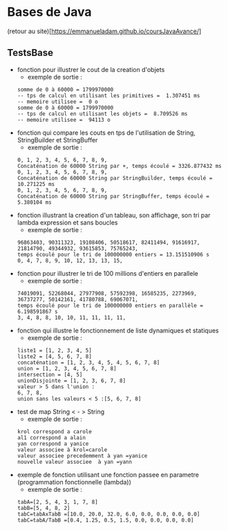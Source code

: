 <link rel="stylesheet" href="https://emmanueladam.github.io/coursJavaAvance/assets/css/style.css?v=6f3eba0a9955a9403a2ce350acdc3c060856e5e0" media="screen" type="text/css"></link>
<link rel="stylesheet" href="https://emmanueladam.github.io/coursJavaAvance/assets/css/print.css" media="print" type="text/css"></link>

# Bases de Java
(retour au site)[https://emmanueladam.github.io/coursJavaAvance/]

## TestsBase
- fonction pour illustrer le cout de la creation d'objets
  - exemple de sortie : 
  ```
  somme de 0 à 60000 = 1799970000
  -- tps de calcul en utilisant les primitives =  1.307451 ms
  -- memoire utilisee =  0 o
  somme de 0 à 60000 = 1799970000
  -- tps de calcul en utilisant les objets =  8.709526 ms
  -- memoire utilisee =  94113 o
- fonction qui compare les couts en tps de l'utilisation de String, StringBuilder et StringBuffer
  - exemple de sortie : 
  ```
  0, 1, 2, 3, 4, 5, 6, 7, 8, 9, 
  Concaténation de 60000 String par +, temps écoulé = 3326.877432 ms
  0, 1, 2, 3, 4, 5, 6, 7, 8, 9, 
  Concaténation de 60000 String par StringBuilder, temps écoulé = 10.271225 ms
  0, 1, 2, 3, 4, 5, 6, 7, 8, 9, 
  Concaténation de 60000 String par StringBuffer, temps écoulé = 5.380104 ms

- fonction illustrant la creation d'un tableau, son affichage, son tri par lambda expression et sans boucles
  - exemple de sortie :
  ```
  96863403, 90311323, 19108406, 50518617, 82411494, 91616917, 21814790, 49344932, 93615853, 75765243, 
  temps écoulé pour le tri de 100000000 entiers = 13.151510906 s
  0, 4, 7, 8, 9, 10, 12, 13, 13, 15, 
- fonction pour illustrer le tri de 100 millions d'entiers en parallele
  - exemple de sortie :
  ```
  74019091, 52268044, 27977908, 57592398, 16585235, 2273969, 36737277, 50142161, 41780788, 69067071, 
  temps écoulé pour le tri de 100000000 entiers en parallèle = 6.198591867 s
  3, 4, 8, 8, 10, 10, 11, 11, 11, 11, 
- fonction qui illustre le fonctionnement de liste dynamiques et statiques
  - exemple de sortie :
  ```
  liste1 = [1, 2, 3, 4, 5]
  liste2 = [4, 5, 6, 7, 8]
  concaténation = [1, 2, 3, 4, 5, 4, 5, 6, 7, 8]
  union = [1, 2, 3, 4, 5, 6, 7, 8]
  intersection = [4, 5]
  unionDisjointe = [1, 2, 3, 6, 7, 8]
  valeur > 5 dans l'union :
  6, 7, 8, 
  union sans les valeurs < 5 :[5, 6, 7, 8]
- test de map String < - > String
  - exemple de sortie :
  ```
  krol correspond a carole
  al1 correspond a alain
  yan correspond a yanice
  valeur associee à krol=carole
  valeur associee precedemment à yan =yanice
  nouvelle valeur associee  à yan =yann
- exemple de fonction utilisant une fonction passee en parametre (programmation fonctionnelle (lambda))
  - exemple de sortie :
  ```
  tabA=[2, 5, 4, 3, 1, 7, 8]
  tabB=[5, 4, 8, 2]
  tabC=tabAxTabB =[10.0, 20.0, 32.0, 6.0, 0.0, 0.0, 0.0, 0.0]
  tabC=tabA/TabB =[0.4, 1.25, 0.5, 1.5, 0.0, 0.0, 0.0, 0.0]
